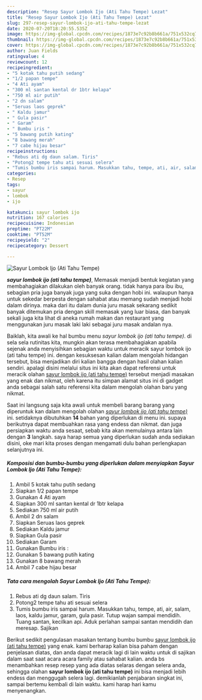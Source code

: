 ```yaml
---
description: "Resep Sayur Lombok Ijo (Ati Tahu Tempe) Lezat"
title: "Resep Sayur Lombok Ijo (Ati Tahu Tempe) Lezat"
slug: 297-resep-sayur-lombok-ijo-ati-tahu-tempe-lezat
date: 2020-07-20T18:20:55.535Z
image: https://img-global.cpcdn.com/recipes/1873e7c92b8b661a/751x532cq70/sayur-lombok-ijo-ati-tahu-tempe-foto-resep-utama.jpg
thumbnail: https://img-global.cpcdn.com/recipes/1873e7c92b8b661a/751x532cq70/sayur-lombok-ijo-ati-tahu-tempe-foto-resep-utama.jpg
cover: https://img-global.cpcdn.com/recipes/1873e7c92b8b661a/751x532cq70/sayur-lombok-ijo-ati-tahu-tempe-foto-resep-utama.jpg
author: Juan Fields
ratingvalue: 4
reviewcount: 12
recipeingredient:
- "5 kotak tahu putih sedang"
- "1/2 papan tempe"
- "4 Ati ayam"
- "300 ml santan kental dr 1btr kelapa"
- "750 ml air putih"
- "2 dn salam"
- "Seruas laos geprek"
- " Kaldu jamur"
- " Gula pasir"
- " Garam"
- " Bumbu iris "
- "5 bawang putih kating"
- "8 bawang merah"
- "7 cabe hijau besar"
recipeinstructions:
- "Rebus ati dg daun salam. Tiris"
- "Potong2 tempe tahu ati sesuai selera"
- "Tumis bumbu iris sampai harum. Masukkan tahu, tempe, ati, air, salam, laos, kaldu jamur, garam, gula pasir. Tutup wajan sampai mendidih. Tuang santan, kecilkan api. Aduk perlahan sampai santan mendidih dan meresap. Sajikan"
categories:
- Resep
tags:
- sayur
- lombok
- ijo

katakunci: sayur lombok ijo 
nutrition: 167 calories
recipecuisine: Indonesian
preptime: "PT22M"
cooktime: "PT52M"
recipeyield: "2"
recipecategory: Dessert

---
```



![Sayur Lombok Ijo (Ati Tahu Tempe)](https://img-global.cpcdn.com/recipes/1873e7c92b8b661a/751x532cq70/sayur-lombok-ijo-ati-tahu-tempe-foto-resep-utama.jpg)

<b><i>sayur lombok ijo (ati tahu tempe)</i></b>, Memasak menjadi bentuk kegiatan yang membahagiakan dilakukan oleh banyak orang. tidak hanya para ibu ibu, sebagian pria juga banyak juga yang suka dengan hobi ini. walaupun hanya untuk sekedar berpesta dengan sahabat atau memang sudah menjadi hobi dalam dirinya. maka dari itu dalam dunia juru masak sekarang sedikit banyak ditemukan pria dengan skill memasak yang luar biasa, dan banyak sekali juga kita lihat di aneka rumah makan dan restaurant yang menggunakan juru masak laki laki sebagai juru masak andalan nya.



Baiklah, kita awali ke hal bumbu menu <i>sayur lombok ijo (ati tahu tempe)</i>. di sela sela rutinitas kita, mungkin akan terasa membahagiakan apabila sejenak anda menyisihkan sebagian waktu untuk meracik sayur lombok ijo (ati tahu tempe) ini. dengan kesuksesan kalian dalam mengolah hidangan tersebut, bisa menjadikan diri kalian bangga dengan hasil olahan kalian sendiri. apalagi disini melalui situs ini kita akan dapat referensi untuk meracik olahan <u>sayur lombok ijo (ati tahu tempe)</u> tersebut menjadi masakan yang enak dan nikmat, oleh karena itu simpan alamat situs ini di gadget anda sebagai salah satu referensi kita dalam mengolah olahan baru yang nikmat.


Saat ini langsung saja kita awali untuk membeli barang barang yang diperuntuk kan dalam mengolah olahan <u><i>sayur lombok ijo (ati tahu tempe)</i></u> ini. setidaknya dibutuhkan <b>14</b> bahan yang diperlukan di menu ini. supaya berikutnya dapat membuahkan rasa yang endess dan nikmat. dan juga persiapkan waktu anda sesaat, sebab kita akan memulainya antara lain dengan <b>3</b> langkah. saya harap semua yang diperlukan sudah anda sediakan disini, oke mari kita proses dengan mengamati dulu bahan perlengkapan selanjutnya ini.

<!--inarticleads1-->

##### Komposisi dan bumbu-bumbu yang diperlukan dalam menyiapkan Sayur Lombok Ijo (Ati Tahu Tempe):

1. Ambil 5 kotak tahu putih sedang
1. Siapkan 1/2 papan tempe
1. Gunakan 4 Ati ayam
1. Siapkan 300 ml santan kental dr 1btr kelapa
1. Sediakan 750 ml air putih
1. Ambil 2 dn salam
1. Siapkan Seruas laos geprek
1. Sediakan  Kaldu jamur
1. Siapkan  Gula pasir
1. Sediakan  Garam
1. Gunakan  Bumbu iris :
1. Gunakan 5 bawang putih kating
1. Gunakan 8 bawang merah
1. Ambil 7 cabe hijau besar




<!--inarticleads2-->

##### Tata cara mengolah Sayur Lombok Ijo (Ati Tahu Tempe):

1. Rebus ati dg daun salam. Tiris
1. Potong2 tempe tahu ati sesuai selera
1. Tumis bumbu iris sampai harum. Masukkan tahu, tempe, ati, air, salam, laos, kaldu jamur, garam, gula pasir. Tutup wajan sampai mendidih. Tuang santan, kecilkan api. Aduk perlahan sampai santan mendidih dan meresap. Sajikan




Berikut sedikit pengulasan masakan tentang bumbu bumbu <u>sayur lombok ijo (ati tahu tempe)</u> yang enak. kami berharap kalian bisa paham dengan penjelasan diatas, dan anda dapat meracik lagi di lain waktu untuk di sajikan dalam saat saat acara acara family atau sahabat kalian. anda bs menambahkan resep resep yang ada diatas selaras dengan selera anda, sehingga olahan <b>sayur lombok ijo (ati tahu tempe)</b> ini bisa menjadi lebih endess dan menggugah selera lagi. demikianlah penjabaran singkat ini, sampai bertemu kembali di lain waktu. kami harap hari kamu menyenangkan.
